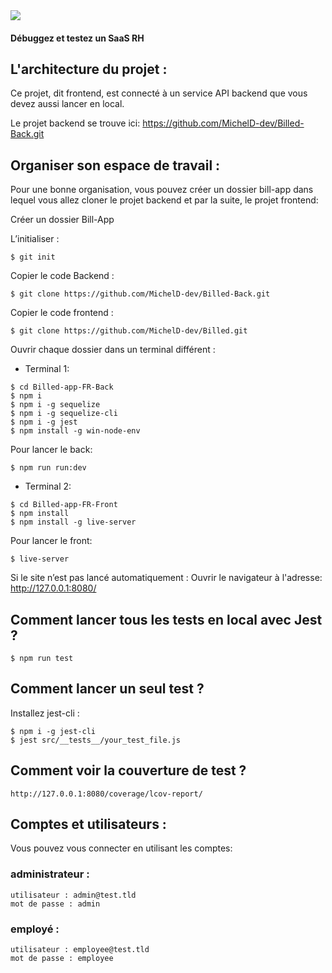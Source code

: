 <img src="https://repository-images.githubusercontent.com/448993750/e2838bde-b2f3-4209-a1f1-07f48ca80e3d">

#### Débuggez et testez un SaaS RH

## L'architecture du projet :

Ce projet, dit frontend, est connecté à un service API backend que vous devez aussi lancer en local.

Le projet backend se trouve ici: https://github.com/MichelD-dev/Billed-Back.git


## Organiser son espace de travail :

Pour une bonne organisation, vous pouvez créer un dossier bill-app dans lequel vous allez cloner le projet backend et par la suite, le projet frontend:

Créer un dossier Bill-App

L’initialiser :

```
$ git init
```

Copier le code Backend :

```
$ git clone https://github.com/MichelD-dev/Billed-Back.git
```

Copier le code frontend :

```
$ git clone https://github.com/MichelD-dev/Billed.git
```


Ouvrir chaque dossier dans un terminal différent :

- Terminal 1:

```
$ cd Billed-app-FR-Back
$ npm i
$ npm i -g sequelize
$ npm i -g sequelize-cli
$ npm i -g jest
$ npm install -g win-node-env
```

Pour lancer le back:

```
$ npm run run:dev
```


- Terminal 2:

```
$ cd Billed-app-FR-Front
$ npm install
$ npm install -g live-server
```

Pour lancer le front:

```
$ live-server
```

Si le site n’est pas lancé automatiquement :
Ouvrir le navigateur à l'adresse: http://127.0.0.1:8080/


## Comment lancer tous les tests en local avec Jest ?

```
$ npm run test
```

## Comment lancer un seul test ?

Installez jest-cli :

```
$ npm i -g jest-cli
$ jest src/__tests__/your_test_file.js
```

## Comment voir la couverture de test ?

`http://127.0.0.1:8080/coverage/lcov-report/`


## Comptes et utilisateurs :

Vous pouvez vous connecter en utilisant les comptes:

### administrateur :

```
utilisateur : admin@test.tld
mot de passe : admin
```

### employé :

```
utilisateur : employee@test.tld
mot de passe : employee
```
